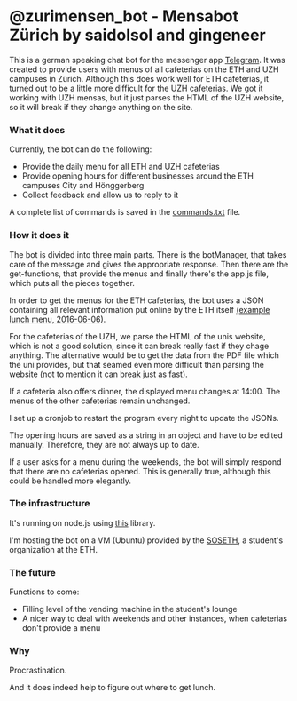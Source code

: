 # @zurimensen_bot - Mensabot Zürich by saidolsol and gingeneer

This is a german speaking chat bot for the messenger app [Telegram](https://telegram.org). It was created to provide users with menus of all cafeterias on the ETH and UZH campuses in Zürich. Although this does work well for ETH cafeterias, it turned out to be a little more difficult for the UZH cafeterias. We got it working with UZH mensas, but it just parses the HTML of the UZH website, so it will break if they change anything on the site.

### What it does

Currently, the bot can do the following:
* Provide the daily menu for all ETH and UZH cafeterias
* Provide opening hours for different businesses around the ETH campuses City and Hönggerberg
* Collect feedback and allow us to reply to it

A complete list of commands is saved in the [commands.txt](https://github.com/saidolsol/mensabot_js/blob/master/commands.txt) file.

### How it does it

The bot is divided into three main parts. There is the botManager, that takes care of the message and gives the appropriate response. Then there are the get-functions, that provide the menus and finally there's the app.js file, which puts all the pieces together.

In order to get the menus for the ETH cafeterias, the bot uses a JSON containing all relevant information put online by the ETH itself [(example lunch menu, 2016-06-06)](https://www.webservices.ethz.ch/gastro/v1/RVRI/Q1E1/meals/de/2016-06-06/lunch). 

For the cafeterias of the UZH, we parse the HTML of the unis website, which is not a good solution, since it can break really fast if they chage anything. The alternative would be to get the data from the PDF file which the uni provides, but that seamed even more difficult than parsing the website (not to mention it can break just as fast).

If a cafeteria also offers dinner, the displayed menu changes at 14:00. The menus of the other cafeterias remain unchanged. 

I set up a cronjob to restart the program every night to update the JSONs.

The opening hours are saved as a string in an object and have to be edited manually. Therefore, they are not always up to date.

If a user asks for a menu during the weekends, the bot will simply respond that there are no cafeterias opened. This is generally true, although this could be handled more elegantly.

### The infrastructure

It's running on node.js using [this](https://github.com/yagop/node-telegram-bot-api) library. 

I'm hosting the bot on a VM (Ubuntu) provided by the [SOSETH](http://sos.ethz.ch/ressorts/vsos/), a student's organization at the ETH.

### The future

Functions to come:
* Filling level of the vending machine in the student's lounge
* A nicer way to deal with weekends and other instances, when cafeterias don't provide a menu

### Why

Procrastination.

And it does indeed help to figure out where to get lunch.
